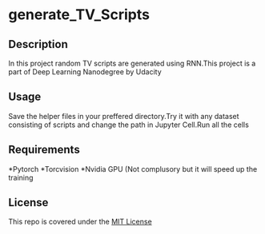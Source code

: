 # generate_TV_Scripts

## Description
In this project random TV scripts are generated using RNN.This project is a part of Deep Learning Nanodegree by Udacity

## Usage
Save the helper files in your preffered directory.Try it with any dataset consisting of scripts and change the path in Jupyter Cell.Run all the cells

## Requirements
*Pytorch
*Torcvision
*Nvidia GPU (Not complusory but it will speed up the training

## License
This repo is covered under the [MIT License](https://github.com/ishan6899/generate_TV_Scripts/blob/master/LICENSE)

